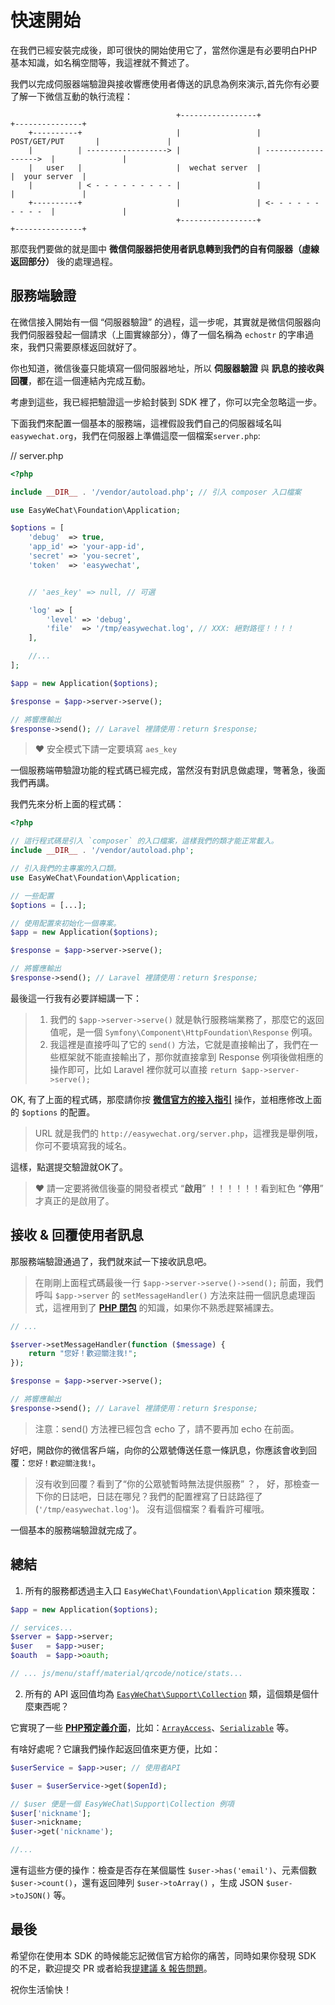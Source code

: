 # 快速開始


在我們已經安裝完成後，即可很快的開始使用它了，當然你還是有必要明白PHP基本知識，如名稱空間等，我這裡就不贅述了。

我們以完成伺服器端驗證與接收響應使用者傳送的訊息為例來演示,首先你有必要了解一下微信互動的執行流程：

```
                                     +-----------------+                       +---------------+
    +----------+                     |                 |    POST/GET/PUT       |               |
    |          | ------------------> |                 | ------------------->  |               |
    |   user   |                     |  wechat server  |                       |  your server  |
    |          | < - - - - - - - - - |                 |                       |               |
    +----------+                     |                 | <- - - - - - - - - -  |               |
                                     +-----------------+                       +---------------+
```

那麼我們要做的就是圖中 **微信伺服器把使用者訊息轉到我們的自有伺服器（虛線返回部分）** 後的處理過程。

## 服務端驗證

在微信接入開始有一個 “伺服器驗證” 的過程，這一步呢，其實就是微信伺服器向我們伺服器發起一個請求（上圖實線部分），傳了一個名稱為 `echostr` 的字串過來，我們只需要原樣返回就好了。

你也知道，微信後臺只能填寫一個伺服器地址，所以 **伺服器驗證** 與 **訊息的接收與回覆**，都在這一個連結內完成互動。

考慮到這些，我已經把驗證這一步給封裝到 SDK 裡了，你可以完全忽略這一步。

下面我們來配置一個基本的服務端，這裡假設我們自己的伺服器域名叫 `easywechat.org`，我們在伺服器上準備這麼一個檔案`server.php`:

// server.php

```php
<?php

include __DIR__ . '/vendor/autoload.php'; // 引入 composer 入口檔案

use EasyWeChat\Foundation\Application;

$options = [
    'debug'  => true,
    'app_id' => 'your-app-id',
    'secret' => 'you-secret',
    'token'  => 'easywechat',


    // 'aes_key' => null, // 可選

    'log' => [
        'level' => 'debug',
        'file'  => '/tmp/easywechat.log', // XXX: 絕對路徑！！！！
    ],

    //...
];

$app = new Application($options);

$response = $app->server->serve();

// 將響應輸出
$response->send(); // Laravel 裡請使用：return $response;

```

> :heart: 安全模式下請一定要填寫 `aes_key`

一個服務端帶驗證功能的程式碼已經完成，當然沒有對訊息做處理，彆著急，後面我們再講。

我們先來分析上面的程式碼：

```php
<?php

// 這行程式碼是引入 `composer` 的入口檔案，這樣我們的類才能正常載入。
include __DIR__ . '/vendor/autoload.php';

// 引入我們的主專案的入口類。
use EasyWeChat\Foundation\Application;

// 一些配置
$options = [...];

// 使用配置來初始化一個專案。
$app = new Application($options);

$response = $app->server->serve();

// 將響應輸出
$response->send(); // Laravel 裡請使用：return $response;
```

最後這一行我有必要詳細講一下：


>1. 我們的 `$app->server->serve()` 就是執行服務端業務了，那麼它的返回值呢，是一個 `Symfony\Component\HttpFoundation\Response` 例項。
>2. 我這裡是直接呼叫了它的 `send()` 方法，它就是直接輸出了，我們在一些框架就不能直接輸出了，那你就直接拿到 Response 例項後做相應的操作即可，比如 Laravel 裡你就可以直接 `return $app->server->serve();`


OK, 有了上面的程式碼，那麼請你按 **[微信官方的接入指引](http://mp.weixin.qq.com/wiki/17/2d4265491f12608cd170a95559800f2d.html)** 操作，並相應修改上面的 `$options` 的配置。

> URL 就是我們的 `http://easywechat.org/server.php`，這裡我是舉例哦，你可不要填寫我的域名。

這樣，點選提交驗證就OK了。

> :heart: 請一定要將微信後臺的開發者模式 “**啟用**” ！！！！！！看到紅色 “**停用**” 才真正的是啟用了。


## 接收 & 回覆使用者訊息

那服務端驗證通過了，我們就來試一下接收訊息吧。

> 在剛剛上面程式碼最後一行 `$app->server->serve()->send();` 前面，我們呼叫 `$app->server` 的 `setMessageHandler()` 方法來註冊一個訊息處理函式，這裡用到了 **[PHP 閉包](http://php.net/manual/zh/functions.anonymous.php)** 的知識，如果你不熟悉趕緊補課去。

```php
// ...

$server->setMessageHandler(function ($message) {
    return "您好！歡迎關注我!";
});

$response = $app->server->serve();

// 將響應輸出
$response->send(); // Laravel 裡請使用：return $response;

```

> 注意：send() 方法裡已經包含 echo 了，請不要再加 echo 在前面。

好吧，開啟你的微信客戶端，向你的公眾號傳送任意一條訊息，你應該會收到回覆：`您好！歡迎關注我!`。

> 沒有收到回覆？看到了“你的公眾號暫時無法提供服務” ？， 好，那檢查一下你的日誌吧，日誌在哪兒？我們的配置裡寫了日誌路徑了(`'/tmp/easywechat.log'`)。 沒有這個檔案？看看許可權哦。

一個基本的服務端驗證就完成了。

## 總結

1. 所有的服務都透過主入口 `EasyWeChat\Foundation\Application` 類來獲取：

 ```php
 $app = new Application($options);

 // services...
 $server = $app->server;
 $user   = $app->user;
 $oauth  = $app->oauth;

 // ... js/menu/staff/material/qrcode/notice/stats...

 ```

2. 所有的 API 返回值均為 [`EasyWeChat\Support\Collection`](https://github.com/EasyWeChat/support/blob/master/src/Collection.php) 類，這個類是個什麼東西呢？

 它實現了一些 **[PHP預定義介面](http://php.net/manual/zh/reserved.interfaces.php)**，比如：[`ArrayAccess`](http://php.net/manual/zh/class.arrayaccess.php)、[`Serializable`](http://php.net/manual/zh/class.serializable.php) 等。

 有啥好處呢？它讓我們操作起返回值來更方便，比如：

 ```php
 $userService = $app->user; // 使用者API

 $user = $userService->get($openId);

 // $user 便是一個 EasyWeChat\Support\Collection 例項
 $user['nickname'];
 $user->nickname;
 $user->get('nickname');

 //...
 ```

 還有這些方便的操作：檢查是否存在某個屬性 `$user->has('email')`、元素個數 `$user->count()`，還有返回陣列 `$user->toArray()` ，生成 JSON `$user->toJSON()` 等。


 ## 最後

 希望你在使用本 SDK 的時候能忘記微信官方給你的痛苦，同時如果你發現 SDK 的不足，歡迎提交 PR 或者給我[提建議 & 報告問題](https://github.com/overtrue/wechat/issues)。

 祝你生活愉快！
